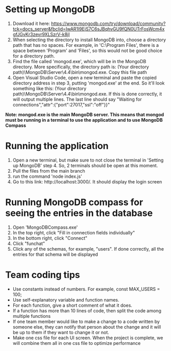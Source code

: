 # Setting up MongoDB
1. Download it here: https://www.mongodb.com/try/download/community?tck=docs_server&fbclid=IwAR1l9EjS7C6sJBqhvGU9fQN0UTrFosWcm4xgfJGvKr3zevr9XLSzrV-k8jI
2. When selecting the directory to install MongoDB into, choose a directory path that has no spaces. For example, in 'C:\Program Files', there is a space between 'Program' and 'Files', so this would not be good choice for a directory path. 
3. Find the file called 'mongod.exe', which will be in the MongoDB directory. More specifically, the directory path is: (Your directory path)\MongoDB\Server\4.4\bin\mongod.exe. Copy this file path
4. Open Visual Studio Code, open a new terminal and paste the copied directory address in step 3, putting 'mongod.exe' at the end. So it'll look something like this:
(Your directory path)\MongoDB\Server\4.4\bin\mongod.exe. If this is done correctly, it will output multiple lines. The last line should say 
"Waiting for connections","attr":{"port":27017,"ssl":"off"}}"

**Note: mongod.exe is the main MongoDB server. This means that mongod must be running in a terminal to use the application and to use MongoDB Compass**

# Running the application
1. Open a new terminal, but make sure to not close the terminal in 'Setting up MongoDB' step 4. So, 2 terminals should be open at this moment.
1. Pull the files from the main branch
2. run the command 'node index.js'
3. Go to this link: http://localhost:3000/. It should display the login screen

# Running MongoDB compass for seeing the entries in the database
1. Open 'MongoDBCompass.exe'
2. In the top right, click "Fill in connection fields individually"
3. In the bottom right, click "Connect"
4. Click "funchat"
5. Click any of the schemas, for example, "users". If done correctly, all the entries for that schema will be displayed

# Team coding tips
* Use constants instead of numbers. For example, const MAX_USERS = 100;
* Use self-explanatory variable and function names.
* For each function, give a short comment of what it does.
* If a function has more than 10 lines of code, then split the code among multiple functions
* If one team member would like to make a change to a code written by someone else, they can notify that person about the change and it will be up to them if they want to change it or not.
* Make one css file for each UI screen. When the project is complete, we will combine them all in one css file to optimize performance
